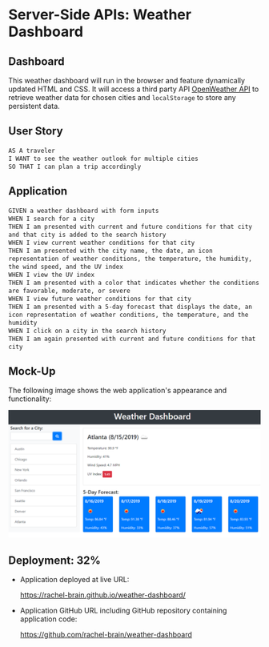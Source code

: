 # Server-Side APIs: Weather Dashboard

## Dashboard

This weather dashboard will run in the browser and feature dynamically updated HTML and CSS.  It will access a third party API [OpenWeather API](https://openweathermap.org/api) to retrieve weather data for chosen cities and `localStorage` to store any persistent data.

## User Story

```
AS A traveler
I WANT to see the weather outlook for multiple cities
SO THAT I can plan a trip accordingly
```

## Application

```
GIVEN a weather dashboard with form inputs
WHEN I search for a city
THEN I am presented with current and future conditions for that city and that city is added to the search history
WHEN I view current weather conditions for that city
THEN I am presented with the city name, the date, an icon representation of weather conditions, the temperature, the humidity, the wind speed, and the UV index
WHEN I view the UV index
THEN I am presented with a color that indicates whether the conditions are favorable, moderate, or severe
WHEN I view future weather conditions for that city
THEN I am presented with a 5-day forecast that displays the date, an icon representation of weather conditions, the temperature, and the humidity
WHEN I click on a city in the search history
THEN I am again presented with current and future conditions for that city
```

## Mock-Up

The following image shows the web application's appearance and functionality:

![The weather app includes a search option, a list of cities, and a five-day forecast and current weather conditions for Atlanta.](./Assets/06-server-side-apis-homework-demo.png)

## Deployment: 32%

* Application deployed at live URL:

    https://rachel-brain.github.io/weather-dashboard/

* Application GitHub URL including GitHub repository containing application code:

    https://github.com/rachel-brain/weather-dashboard